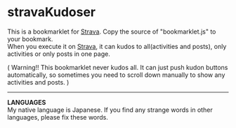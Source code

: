 # stravaKudoser
This is a bookmarklet for [Strava](https://www.strava.com). Copy the source of "bookmarklet.js" to your bookmark.   
When you execute it on [Strava](https://www.strava.com), it can kudos to all(activities and posts), only activities or only posts in one page.

( Warning!! This bookmarklet never kudos all. It can just push kudon buttons automatically, so sometimes you need to scroll down manually to show any activities and posts. )
***
**LANGUAGES**  
My native language is Japanese. If you find any strange words in other languages, please fix these words.
